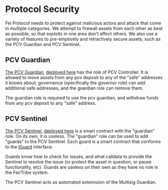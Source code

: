 # Protocol Security

Fei Protocol needs to protect against malicious actors and attack that come in multiple categories. We attempt to firewall assets from each other as best as possible, so that exploits in one area don't affect others. We also use a variety of features to pre-emptively and retractively secure assets, such as the PCV Guardian and PCV Sentinel.

## PCV Guardian

[The PCV Guardian](https://github.com/fei-protocol/fei-protocol-core/blob/develop/contracts/pcv/PCVGuardian.sol), [deployed here](https://etherscan.io/address/0x2D1b1b509B6432A73e3d798572f0648f6453a5D9#code) has the role of PCV Controller. It is allowed to move assets from any pcv deposit to any of the "safe" addresses it knows about; governance (specifically the governor role) can add additional safe addresses, and the guardian role can remove them.

The guardian role is required to use the pcv guardian, and withdraw funds from any pcv deposit to any "safe" address.

## PCV Sentinel

[The PCV Sentinel](https://github.com/fei-protocol/fei-protocol-core/blob/develop/contracts/sentinel/PCVSentinel.sol), [deployed here](https://etherscan.io/address/0xC297705Acf50134d256187c754B92FA37826C019#code) is a smart contract with the "guardian" role. On its own, it is useless. The "guardian" role can be used to add "guards" to the PCV Sentinel. Each guard is a smart contract that conforms to the [IGuard](https://github.com/fei-protocol/fei-protocol-core/blob/develop/contracts/sentinel/IGuard.sol) interface.

Guards know how to check for issues, and what calldata to provide the Sentinel to resolve the issue (or protect the asset in question, or pause functionality, etc). Guards are useless on their own as they have no role in the Fei/Tribe system.

The PCV Sentinel acts as automated extennsion of the Multisig Guardian.